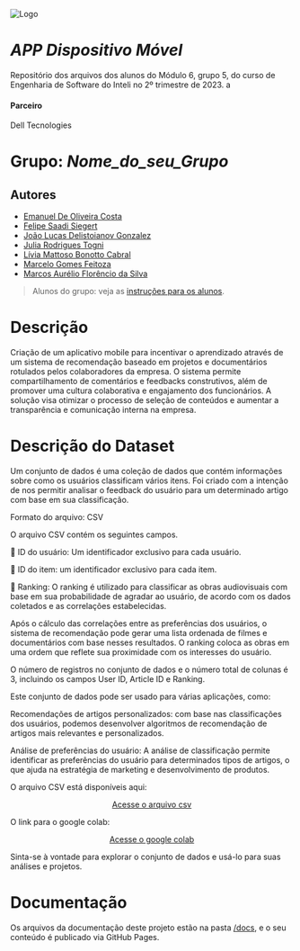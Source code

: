![Logo](https://s3.amazonaws.com/julia.togni-bucket-teste/Grupo+5-banner.png)


# _APP Dispositivo Móvel_


Repositório dos arquivos dos alunos do Módulo 6, grupo 5, do curso de Engenharia de Software do Inteli no 2º trimestre de 2023.
a


#### Parceiro


Dell Tecnologies


# Grupo: _Nome_do_seu_Grupo_


## Autores


- [Emanuel De Oliveira Costa](https://www.linkedin.com/in/emanuel-45b637185/)
- [Felipe Saadi Siegert](https://www.linkedin.com/in/felipe-saadi/)
- [João Lucas Delistoianov Gonzalez](https://www.linkedin.com/in/jo%C3%A3o-lucas-gonzalez/)
- [Julia Rodrigues Togni](https://www.linkedin.com/in/julia-togni/)
- [Lívia Mattoso Bonotto Cabral](https://www.linkedin.com/in/l%C3%ADvia-bonotto-9064641a3/)
- [Marcelo Gomes Feitoza](https://www.linkedin.com/in/marcelofeitoza7/)
- [Marcos Aurélio Florêncio da Silva](https://www.linkedin.com/in/marcos-florencio-n/)


> Alunos do grupo: veja as [instruções para os alunos](LEIAME_aluno.md).


# Descrição


Criação de um aplicativo mobile para incentivar o aprendizado através de um sistema de recomendação baseado em projetos e documentários rotulados pelos colaboradores da empresa. O sistema permite compartilhamento de comentários e feedbacks construtivos, além de promover uma cultura colaborativa e engajamento dos funcionários. A solução visa otimizar o processo de seleção de conteúdos e aumentar a transparência e comunicação interna na empresa.


# Descrição do Dataset


 Um conjunto de dados é uma coleção de dados que contém informações sobre como os usuários classificam vários itens. Foi criado com a intenção de nos permitir analisar o feedback do usuário para um determinado artigo com base em sua classificação.
 
Formato do arquivo: CSV


 O arquivo CSV contém os seguintes campos.


 🔢 ID do usuário: Um identificador exclusivo para cada usuário.
 
 🔢 ID do item: um identificador exclusivo para cada item.
 
 🔢 Ranking: O ranking é utilizado para classificar as obras audiovisuais com base em sua probabilidade de agradar ao usuário, de acordo com os dados coletados e as correlações estabelecidas.

Após o cálculo das correlações entre as preferências dos usuários, o sistema de recomendação pode gerar uma lista ordenada de filmes e documentários com base nesses resultados. O ranking coloca as obras em uma ordem que reflete sua proximidade com os interesses do usuário.

O número de registros no conjunto de dados  e o número total de colunas é 3, incluindo os campos User ID, Article ID e Ranking.


Este conjunto de dados pode ser usado para várias aplicações, como:


 Recomendações de artigos personalizados: com base nas classificações dos usuários, podemos desenvolver algoritmos de recomendação de artigos mais relevantes e personalizados.
 
 Análise de preferências do usuário: A análise de classificação permite identificar as preferências do usuário para determinados tipos de artigos, o que ajuda na estratégia de marketing e desenvolvimento de produtos.
 
O arquivo CSV está disponíveis aqui:<center>
<a href="https://docs.google.com/spreadsheets/d/1N_gA6hqtOkeDApBIY4w2T0OIYwImGH5a_wg3ffDW_KQ/edit?usp=sharing">
  Acesse o arquivo csv
</a>
</center>

O link para o google colab:<center>
<a href="https://drive.google.com/file/d/1GHSx6t2voZdiooZHliRu2iUvtLQu2D4H/view?usp=sharing">
  Acesse o google colab
</a>
</center>


Sinta-se à vontade para explorar o conjunto de dados e usá-lo para suas análises e projetos.


# Documentação


Os arquivos da documentação deste projeto estão na pasta [/docs](/docs), e o seu conteúdo é publicado via GitHub Pages.



